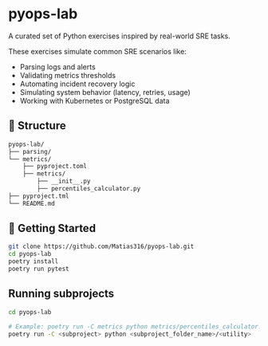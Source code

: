 # pyops-lab
A curated set of Python exercises inspired by real-world SRE tasks.

These exercises simulate common SRE scenarios like:
- Parsing logs and alerts
- Validating metrics thresholds
- Automating incident recovery logic
- Simulating system behavior (latency, retries, usage)
- Working with Kubernetes or PostgreSQL data

## 📁 Structure
```bash
pyops-lab/
├── parsing/                     
└── metrics/                    
    ├── pyproject.toml
    ├── metrics/                    
        ├── __init__.py
        ├── percentiles_calculator.py
├── pyproject.tml            
└── README.md
````

## 🚀 Getting Started

```bash
git clone https://github.com/Matias316/pyops-lab.git
cd pyops-lab
poetry install 
poetry run pytest          
```

## Running subprojects

```bash
cd pyops-lab

# Example: poetry run -C metrics python metrics/percentiles_calculator.py
poetry run -C <subproject> python <subproject_folder_name>/<utility>
```
